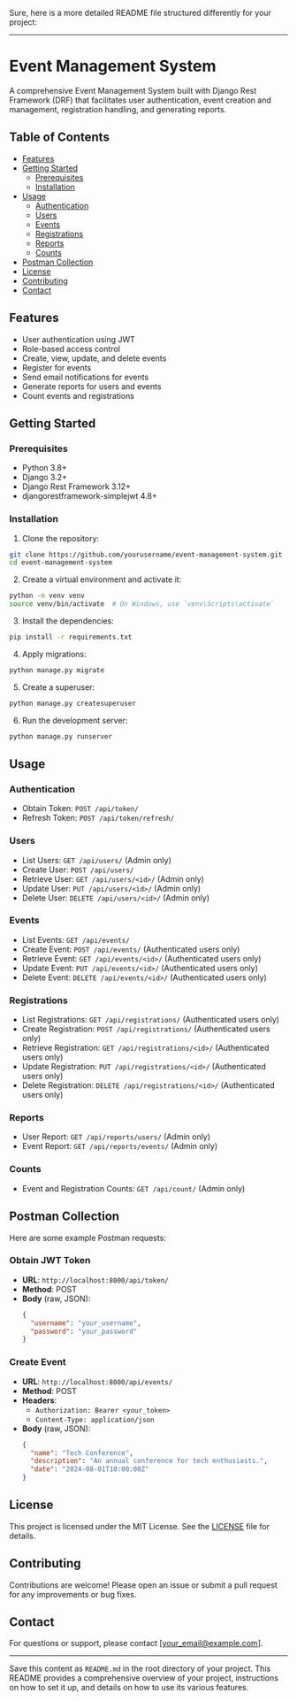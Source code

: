 Sure, here is a more detailed README file structured differently for your project:

---

# Event Management System

A comprehensive Event Management System built with Django Rest Framework (DRF) that facilitates user authentication, event creation and management, registration handling, and generating reports.

## Table of Contents

- [Features](#features)
- [Getting Started](#getting-started)
  - [Prerequisites](#prerequisites)
  - [Installation](#installation)
- [Usage](#usage)
  - [Authentication](#authentication)
  - [Users](#users)
  - [Events](#events)
  - [Registrations](#registrations)
  - [Reports](#reports)
  - [Counts](#counts)
- [Postman Collection](#postman-collection)
- [License](#license)
- [Contributing](#contributing)
- [Contact](#contact)

## Features

- User authentication using JWT
- Role-based access control
- Create, view, update, and delete events
- Register for events
- Send email notifications for events
- Generate reports for users and events
- Count events and registrations

## Getting Started

### Prerequisites

- Python 3.8+
- Django 3.2+
- Django Rest Framework 3.12+
- djangorestframework-simplejwt 4.8+

### Installation

1. Clone the repository:

```bash
git clone https://github.com/yourusername/event-management-system.git
cd event-management-system
```

2. Create a virtual environment and activate it:

```bash
python -m venv venv
source venv/bin/activate  # On Windows, use `venv\Scripts\activate`
```

3. Install the dependencies:

```bash
pip install -r requirements.txt
```

4. Apply migrations:

```bash
python manage.py migrate
```

5. Create a superuser:

```bash
python manage.py createsuperuser
```

6. Run the development server:

```bash
python manage.py runserver
```

## Usage

### Authentication

- Obtain Token: `POST /api/token/`
- Refresh Token: `POST /api/token/refresh/`

### Users

- List Users: `GET /api/users/` (Admin only)
- Create User: `POST /api/users/`
- Retrieve User: `GET /api/users/<id>/` (Admin only)
- Update User: `PUT /api/users/<id>/` (Admin only)
- Delete User: `DELETE /api/users/<id>/` (Admin only)

### Events

- List Events: `GET /api/events/`
- Create Event: `POST /api/events/` (Authenticated users only)
- Retrieve Event: `GET /api/events/<id>/` (Authenticated users only)
- Update Event: `PUT /api/events/<id>/` (Authenticated users only)
- Delete Event: `DELETE /api/events/<id>/` (Authenticated users only)

### Registrations

- List Registrations: `GET /api/registrations/` (Authenticated users only)
- Create Registration: `POST /api/registrations/` (Authenticated users only)
- Retrieve Registration: `GET /api/registrations/<id>/` (Authenticated users only)
- Update Registration: `PUT /api/registrations/<id>/` (Authenticated users only)
- Delete Registration: `DELETE /api/registrations/<id>/` (Authenticated users only)

### Reports

- User Report: `GET /api/reports/users/` (Admin only)
- Event Report: `GET /api/reports/events/` (Admin only)

### Counts

- Event and Registration Counts: `GET /api/count/` (Admin only)

## Postman Collection

Here are some example Postman requests:

### Obtain JWT Token

- **URL**: `http://localhost:8000/api/token/`
- **Method**: POST
- **Body** (raw, JSON):
  ```json
  {
    "username": "your_username",
    "password": "your_password"
  }
  ```

### Create Event

- **URL**: `http://localhost:8000/api/events/`
- **Method**: POST
- **Headers**:
  - `Authorization: Bearer <your_token>`
  - `Content-Type: application/json`
- **Body** (raw, JSON):
  ```json
  {
    "name": "Tech Conference",
    "description": "An annual conference for tech enthusiasts.",
    "date": "2024-08-01T10:00:00Z"
  }
  ```

## License

This project is licensed under the MIT License. See the [LICENSE](LICENSE) file for details.

## Contributing

Contributions are welcome! Please open an issue or submit a pull request for any improvements or bug fixes.

## Contact

For questions or support, please contact [your_email@example.com].

---

Save this content as `README.md` in the root directory of your project. This README provides a comprehensive overview of your project, instructions on how to set it up, and details on how to use its various features.
